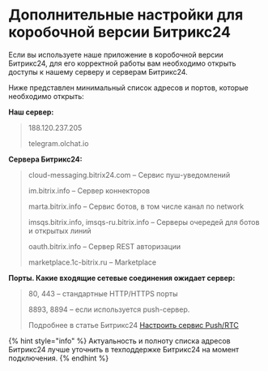 # Дополнительные настройки для коробочной версии Битрикс24

Если вы используете наше приложение в коробочной версии Битрикс24, для его корректной работы вам необходимо открыть доступы к нашему серверу и серверам Битрикс24.

Ниже представлен минимальный список адресов и портов, которые необходимо открыть:

**Наш сервер:**

> 188.120.237.205&#x20;
>
> telegram.olchat.io

**Сервера Битрикс24:**

> cloud-messaging.bitrix24.com – Сервис пуш-уведомлений
>
> im.bitrix.info – Сервер коннекторов
>
> marta.bitrix.info – Сервис ботов, в том числе канал по network
>
> imsqs.bitrix.info, imsqs-ru.bitrix.info – Серверы очередей для ботов и открытых линий
>
> oauth.bitrix.info – Сервер REST авторизации
>
> marketplace.1c-bitrix.ru – Marketplace

**Порты. Какие входящие сетевые соединения ожидает сервер:**

> 80, 443 – стандартные HTTP/HTTPS порты
>
> 8893, 8894 – если используется push-сервер.&#x20;
>
> Подробнее в статье Битрикс24 [Настроить сервис Push/RTC](https://dev.1c-bitrix.ru/learning/course/?COURSE_ID=37\&CHAPTER_ID=09377\&LESSON_PATH=3908.8809.9377)

{% hint style="info" %}
Актуальность и полноту списка адресов Битрикс24 лучше уточнить в техподдержке Битрикс24 на момент подключения.
{% endhint %}
